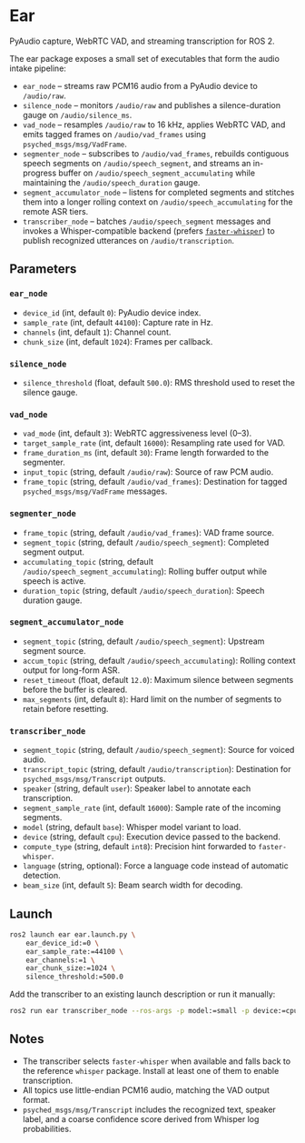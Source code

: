 # Ear

PyAudio capture, WebRTC VAD, and streaming transcription for ROS 2.

The ear package exposes a small set of executables that form the audio intake
pipeline:

- `ear_node` – streams raw PCM16 audio from a PyAudio device to `/audio/raw`.
- `silence_node` – monitors `/audio/raw` and publishes a silence-duration gauge
  on `/audio/silence_ms`.
- `vad_node` – resamples `/audio/raw` to 16 kHz, applies WebRTC VAD, and emits
  tagged frames on `/audio/vad_frames` using `psyched_msgs/msg/VadFrame`.
- `segmenter_node` – subscribes to `/audio/vad_frames`, rebuilds contiguous
  speech segments on `/audio/speech_segment`, and streams an in-progress buffer
  on `/audio/speech_segment_accumulating` while maintaining the
  `/audio/speech_duration` gauge.
- `segment_accumulator_node` – listens for completed segments and stitches them
  into a longer rolling context on `/audio/speech_accumulating` for the remote
  ASR tiers.
- `transcriber_node` – batches `/audio/speech_segment` messages and invokes a
  Whisper-compatible backend (prefers [`faster-whisper`](https://github.com/SYSTRAN/faster-whisper)) to publish
  recognized utterances on `/audio/transcription`.

## Parameters

### `ear_node`
- `device_id` (int, default `0`): PyAudio device index.
- `sample_rate` (int, default `44100`): Capture rate in Hz.
- `channels` (int, default `1`): Channel count.
- `chunk_size` (int, default `1024`): Frames per callback.

### `silence_node`
- `silence_threshold` (float, default `500.0`): RMS threshold used to reset the
  silence gauge.

### `vad_node`
- `vad_mode` (int, default `3`): WebRTC aggressiveness level (0–3).
- `target_sample_rate` (int, default `16000`): Resampling rate used for VAD.
- `frame_duration_ms` (int, default `30`): Frame length forwarded to the
  segmenter.
- `input_topic` (string, default `/audio/raw`): Source of raw PCM audio.
- `frame_topic` (string, default `/audio/vad_frames`): Destination for tagged
  `psyched_msgs/msg/VadFrame` messages.

### `segmenter_node`
- `frame_topic` (string, default `/audio/vad_frames`): VAD frame source.
- `segment_topic` (string, default `/audio/speech_segment`): Completed segment
  output.
- `accumulating_topic` (string, default `/audio/speech_segment_accumulating`):
  Rolling buffer output while speech is active.
- `duration_topic` (string, default `/audio/speech_duration`): Speech duration
  gauge.

### `segment_accumulator_node`
- `segment_topic` (string, default `/audio/speech_segment`): Upstream segment
  source.
- `accum_topic` (string, default `/audio/speech_accumulating`): Rolling context
  output for long-form ASR.
- `reset_timeout` (float, default `12.0`): Maximum silence between segments
  before the buffer is cleared.
- `max_segments` (int, default `8`): Hard limit on the number of segments to
  retain before resetting.

### `transcriber_node`
- `segment_topic` (string, default `/audio/speech_segment`): Source for voiced
  audio.
- `transcript_topic` (string, default `/audio/transcription`): Destination for
  `psyched_msgs/msg/Transcript` outputs.
- `speaker` (string, default `user`): Speaker label to annotate each
  transcription.
- `segment_sample_rate` (int, default `16000`): Sample rate of the incoming
  segments.
- `model` (string, default `base`): Whisper model variant to load.
- `device` (string, default `cpu`): Execution device passed to the backend.
- `compute_type` (string, default `int8`): Precision hint forwarded to
  `faster-whisper`.
- `language` (string, optional): Force a language code instead of automatic
  detection.
- `beam_size` (int, default `5`): Beam search width for decoding.

## Launch

```bash
ros2 launch ear ear.launch.py \
    ear_device_id:=0 \
    ear_sample_rate:=44100 \
    ear_channels:=1 \
    ear_chunk_size:=1024 \
    silence_threshold:=500.0
```

Add the transcriber to an existing launch description or run it manually:

```bash
ros2 run ear transcriber_node --ros-args -p model:=small -p device:=cpu
```

## Notes

- The transcriber selects `faster-whisper` when available and falls back to the
  reference `whisper` package. Install at least one of them to enable
  transcription.
- All topics use little-endian PCM16 audio, matching the VAD output format.
- `psyched_msgs/msg/Transcript` includes the recognized text, speaker label, and
  a coarse confidence score derived from Whisper log probabilities.
